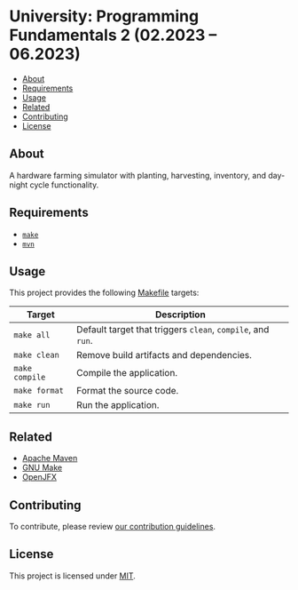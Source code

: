 # University: Programming Fundamentals 2 (02.2023 – 06.2023)

- [About](#about)
- [Requirements](#requirements)
- [Usage](#usage)
- [Related](#related)
- [Contributing](#contributing)
- [License](#license)

## About

A hardware farming simulator with planting, harvesting, inventory, and day-night
cycle functionality.

## Requirements

- [`make`](https://www.gnu.org/software/make)
- [`mvn`](https://github.com/apache/maven)

## Usage

This project provides the following [Makefile](Makefile) targets:

| Target         | Description                                                 |
|----------------|-------------------------------------------------------------|
| `make all`     | Default target that triggers `clean`, `compile`, and `run`. |
| `make clean`   | Remove build artifacts and dependencies.                    |
| `make compile` | Compile the application.                                    |
| `make format`  | Format the source code.                                     |
| `make run`     | Run the application.                                        |

## Related

- [Apache Maven](https://github.com/apache/maven)
- [GNU Make](https://www.gnu.org/software/make)
- [OpenJFX](https://github.com/openjdk/jfx)

## Contributing

To contribute, please review [our contribution
guidelines](docs/CONTRIBUTING.md).

## License

This project is licensed under [MIT](LICENSE).
